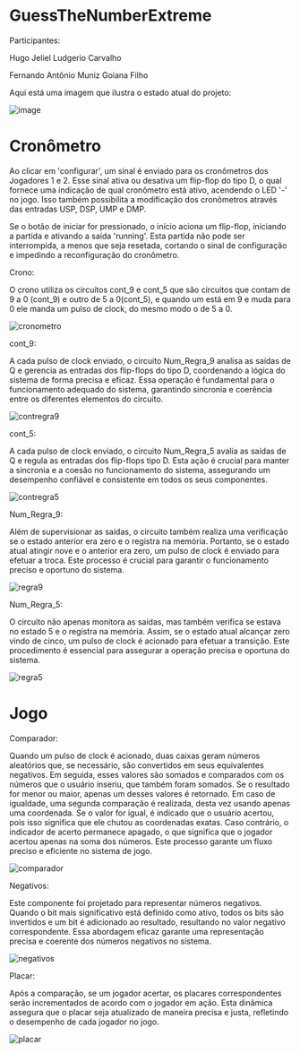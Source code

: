 # GuessTheNumberExtreme
Participantes:

Hugo Jeliel Ludgerio Carvalho

Fernando Antônio Muniz Goiana Filho

Aqui está uma imagem que ilustra o estado atual do projeto:

![image](https://github.com/HugoCarvalho03/GuessTheNumberExtreme/assets/118187319/2e713c0c-e01e-4610-9f64-97bb4c82772b)


# Cronômetro
Ao clicar em 'configurar', um sinal é enviado para os cronômetros dos Jogadores 1 e 2. Esse sinal ativa ou desativa um flip-flop do tipo D, o qual fornece uma indicação de qual cronômetro está ativo, acendendo o LED '-' no jogo. Isso também possibilita a modificação dos cronômetros através das entradas USP, DSP, UMP e DMP.

Se o botão de iniciar for pressionado, o início aciona um flip-flop, iniciando a partida e ativando a saída 'running'. Esta partida não pode ser interrompida, a menos que seja resetada, cortando o sinal de configuração e impedindo a reconfiguração do cronômetro.

Crono:

O crono utiliza os circuitos cont_9 e cont_5 que são circuitos que contam de 9 a 0 (cont_9) e outro de 5 a 0(cont_5), e quando um está em 9 e muda para 0 ele manda um pulso de clock, do mesmo modo o de 5 a 0.

![cronometro](https://github.com/HugoCarvalho03/GuessTheNumberExtreme/assets/118187319/789e3cb1-504c-4c20-9d78-e9e4a3423636)

cont_9:

A cada pulso de clock enviado, o circuito Num_Regra_9 analisa as saídas de Q e gerencia as entradas dos flip-flops do tipo D, coordenando a lógica do sistema de forma precisa e eficaz. Essa operação é fundamental para o funcionamento adequado do sistema, garantindo sincronia e coerência entre os diferentes elementos do circuito.

![contregra9](https://github.com/HugoCarvalho03/GuessTheNumberExtreme/assets/118187319/0483de13-c130-4875-bdff-a03a7562d9b5)

cont_5:

A cada pulso de clock enviado, o circuito Num_Regra_5  avalia as saídas de Q e  regula as entradas dos flip-flops tipo D. Esta ação é crucial para manter a sincronia e a coesão no funcionamento do sistema, assegurando um desempenho confiável e consistente em todos os seus componentes.

![contregra5](https://github.com/HugoCarvalho03/GuessTheNumberExtreme/assets/118187319/a82c6850-9f41-48db-a229-5760dcc20ef7)

Num_Regra_9:

Além de supervisionar as saídas, o circuito também realiza uma verificação se o estado anterior era zero e o registra na memória. Portanto, se o estado atual atingir nove e o anterior era zero, um pulso de clock é enviado para efetuar a troca. Este processo é crucial para garantir o funcionamento preciso e oportuno do sistema.

![regra9](https://github.com/HugoCarvalho03/GuessTheNumberExtreme/assets/118187319/bb7ba46a-7856-4b3e-8fe7-d3ead8a90117)

Num_Regra_5:

O circuito não apenas monitora as saídas, mas também verifica se estava no estado 5 e o registra na memória. Assim, se o estado atual alcançar zero vindo de cinco, um pulso de clock é acionado para efetuar a transição. Este procedimento é essencial para assegurar a operação precisa e oportuna do sistema.

![regra5](https://github.com/HugoCarvalho03/GuessTheNumberExtreme/assets/118187319/606b31b6-9f50-45e3-81f5-18806eaab7aa)

# Jogo

Comparador: 

Quando um pulso de clock é acionado, duas caixas geram números aleatórios que, se necessário, são convertidos em seus equivalentes negativos. Em seguida, esses valores são somados e comparados com os números que o usuário inseriu, que também foram somados. Se o resultado for menor ou maior, apenas um desses valores é retornado. Em caso de igualdade, uma segunda comparação é realizada, desta vez usando apenas uma coordenada. Se o valor for igual, é indicado que o usuário acertou, pois isso significa que ele chutou as coordenadas exatas. Caso contrário, o indicador de acerto permanece apagado, o que significa que o jogador acertou apenas na soma dos números. Este processo garante um fluxo preciso e eficiente no sistema de jogo.

![comparador](https://github.com/HugoCarvalho03/GuessTheNumberExtreme/assets/118187319/15a59723-5578-45f1-b8d8-0e72192b1fcf)

Negativos:

Este componente foi projetado para representar números negativos. Quando o bit mais significativo está definido como ativo, todos os bits são invertidos e um bit é adicionado ao resultado, resultando no valor negativo correspondente. Essa abordagem eficaz garante uma representação precisa e coerente dos números negativos no sistema.

![negativos](https://github.com/HugoCarvalho03/GuessTheNumberExtreme/assets/118187319/88318d8d-00dd-4f81-8863-fe4d26341561)

Placar: 

Após a comparação, se um jogador acertar, os placares correspondentes serão incrementados de acordo com o jogador em ação. Esta dinâmica assegura que o placar seja atualizado de maneira precisa e justa, refletindo o desempenho de cada jogador no jogo.

![placar](https://github.com/HugoCarvalho03/GuessTheNumberExtreme/assets/118187319/e048b8da-b222-4bb3-bff3-076cb95c27a6)









